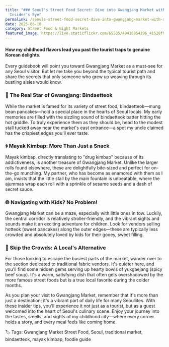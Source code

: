 ```yaml
---
title: "### Seoul's Street Food Secret: Dive into Gwangjang Market with an
  Insider's Eye"
permalink: /seouls-street-food-secret-dive-into-gwangjang-market-with-an-insiders-eye/
date: 2025-08-10
category: Street Food & Night Markets
featured_image: https://live.staticflickr.com/65535/49416954396_41528f964c_c.jpg
---
```


#### How my childhood flavors lead you past the tourist traps to genuine Korean delights.

Every guidebook will point you toward Gwangjang Market as a must-see for any Seoul visitor. But let me take you beyond the typical tourist path and share the secrets that only someone who grew up weaving through its bustling aisles would know.

### 🍴 The Real Star of Gwangjang: Bindaetteok
While the market is famed for its variety of street food, bindaetteok—mung bean pancakes—hold a special place in the hearts of Seoul locals. My early memories are filled with the sizzling sound of bindaetteok batter hitting the hot griddle. To truly experience them as they should be, head to the modest stall tucked away near the market's east entrance—a spot my uncle claimed has the crispiest edges you'll ever taste.

### 🌀 Mayak Kimbap: More Than Just a Snack
Mayak kimbap, directly translating to "drug kimbap" because of its addictiveness, is another treasure of Gwangjang Market. Unlike the larger rolls found elsewhere, these are delightfully bite-sized and perfect for on-the-go munching. My partner, who has become as enamored with them as I am, insists that the little stall by the main fountain is unbeatable, where the ajummas wrap each roll with a sprinkle of sesame seeds and a dash of secret sauce.

### 🌐 Navigating with Kids? No Problem!
Gwangjang Market can be a maze, especially with little ones in tow. Luckily, the central corridor is relatively stroller-friendly, and the vibrant sights and sounds make it an exciting adventure for children. Look for vendors selling hotteok (sweet pancakes) along the outer edges—these are typically less crowded and absolutely loved by kids for their gooey, sweet filling.

### 🍲 Skip the Crowds: A Local's Alternative
For those looking to escape the busiest parts of the market, wander over to the section dedicated to traditional fabric vendors. It's quieter here, and you'll find some hidden gems serving up hearty bowls of yukgaejang (spicy beef soup). It's a warm, satisfying dish that often gets overshadowed by the more famous street foods but is a true local favorite during the colder months.

As you plan your visit to Gwangjang Market, remember that it's more than just a destination; it's a vibrant part of daily life for many Seoullites. With these insider tips, you'll experience it not just as a tourist, but as a guest welcomed into the heart of Seoul's culinary scene. Enjoy your journey into the tastes, smells, and sights of my childhood city—where every corner holds a story, and every meal feels like coming home.

🏷️ Tags: Gwangjang Market Street Food, Seoul, traditional market, bindaetteok, mayak kimbap, foodie guide